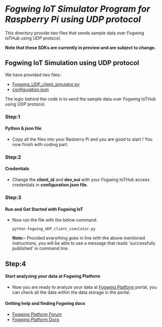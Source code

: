 # _Fogwing IoT Simulator Program for Raspberry Pi using UDP protocol_
This directory provide two files that sends sample data over Fogwing IoTHub using UDP protocol.

**Note that these SDKs are currently in preview and are subject to change.**

## Fogwing IoT Simulation using UDP protocol
We have provided two files:
* [Fogwing_UDP_client_simulator.py]()
* [configuration.json]()

The logic behind the code is to send the sample data over Fogwing
IoTHub using UDP protocol.

### Step:1
#### Python & json file
* Copy all the files into your Rasberry Pi and 
  you are good to start ! You now finish with coding part.
  
### Step:2
#### Credentials
* Change the **client_id** and **dev_eui** with your Fogwing IoTHub access
  credentials in **configuration.json file**.  
  

### Step:3
#### Run and Get Started with Fogwing IoT
* Now run the file with the below command.
    ```
    python Fogwing_UDP_client_simulator.py
    ```
  **Note:-** Provided everything goes in line with the above mentioned instructions,
         you will be able to see a message that reads 'successfully published' in command line.

## Step:4
#### Start analyzing your data at Fogwing Platform
* Now you are ready to analyze your data at [Fogwing Platform](https://enterprise.fogwing.net/) portal,
  you can check all the data within the data storage in the portal.
  
 #### Getting help and finding Fogwing docs
 * [Fogwing Platform Forum]()
 * [Fogwing Platform Docs](https://docs.fogwing.io/)